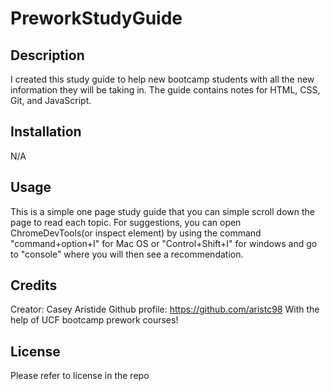 # PreworkStudyGuide

## Description
 I created this study guide to help new bootcamp students with all the new information they will be taking in. The guide contains notes for HTML, CSS, Git, and JavaScript.

## Installation

N/A

## Usage

This is a simple one page study guide that you can simple scroll down the page to read each topic. For suggestions, you can open ChromeDevTools(or inspect element) by using the command "command+option+I" for Mac OS or "Control+Shift+I" for windows and go to "console" where you will then see a recommendation. 

## Credits

Creator: Casey Aristide Github profile: https://github.com/aristc98
With the help of UCF bootcamp prework courses!

## License

Please refer to license in the repo